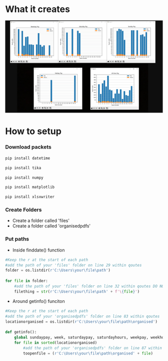 # What it creates
![alt text](https://github.com/Kamushy/Deputy-payslips-data-grab-and-graph/blob/main/Graphs.jpg?raw=true)
# How to setup
### Download packets
```ruby
pip install datetime
```
```ruby
pip install tika
```
```ruby
pip install numpy
```
```ruby
pip install matplotlib
```
```ruby
pip install xlsxwriter
```
### Create Folders
- Create a folder called 'files'
- Create a folder called 'organisedpdfs'

### Put paths
- Inside finddate() function
```python
#Keep the r at the start of each path
#add the path of your 'files' folder on line 29 within qoutes
folder = os.listdir(r'C:\Users\your\file\path')

for file in folder:
    #add the path of your 'files' folder on line 32 within qoutes DO NOT REPLACE AFTER THE + 
    filething = str(r'C:\Users\your\file\path' + f'\{file}')
```

- Around getinfo() funciton
```python
#Keep the r at the start of each path
#add the path of your 'organisedpdfs' folder on line 83 within qoutes
locationorganised = os.listdir(r'C:\Users\your\file\path\organised')

def getinfo():
    global sundaypay, week, saturdaypay, saturdayhours, weekpay, weekhours, holidayhours, holidaypay, totalpay, totalhours
    for file in sorted(locationorganised)
        #add the path of your 'organisedpdfs' folder on line 87 within qoutes AGAIN please keep the r
        toopenfile = (r'C:\Users\your\file\path\organised' + file)
```
